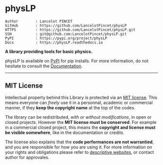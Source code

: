 # physLP

```text
Author        : Lancelot PINCET
GitHub        : https://github.com/LancelotPincet/physLP
HTTPS         : https://github.com/LancelotPincet/physLP.git
SSH           : git@github.com:LancelotPincet/physLP.git
PyPI          : https://pypi.org/project/physLP
Docs          : https://physLP.readthedocs.io
```

**A library providing tools for basic physics.**

physLP is available on [PyPI](https://pypi.org/project/physLP) for pip installs.
For more information, do not hesitate to consult the [Documentation](https://physLP.readthedocs.io).

---

## MIT License

Intellectual property behind this Library is protected via an [MIT license](LICENSE). This means everyone can *freely* use it in a personnal, academic or commercial manner, if they **keep the copyright name** at the top of the codes.

The library can be redistributed, *with or without modifications*, in open or closed projects. However the **MIT license must be conserved**. For example in a commercial closed project, this means the **copyright and license must be visible somewhere**, like in the documentation or credits.

The license also explains that the **code performances are not warrantied**, and you are responsible for how you are using it. For more information on your rights and obligations please refer to [descriptive websites](https://en.wikipedia.org/wiki/MIT_License), or contact author for approvales.